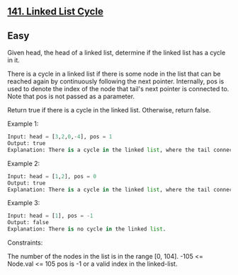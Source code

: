 ## [141. Linked List Cycle](https://leetcode.com/problems/linked-list-cycle/)
Easy
---
Given head, the head of a linked list, determine if the linked list has a cycle in it.

There is a cycle in a linked list if there is some node in the list that can be reached again by continuously following the next pointer. Internally, pos is used to denote the index of the node that tail's next pointer is connected to. Note that pos is not passed as a parameter.

Return true if there is a cycle in the linked list. Otherwise, return false.

 

Example 1:

```python
Input: head = [3,2,0,-4], pos = 1
Output: true
Explanation: There is a cycle in the linked list, where the tail connects to the 1st node (0-indexed).
```

Example 2:

```python
Input: head = [1,2], pos = 0
Output: true
Explanation: There is a cycle in the linked list, where the tail connects to the 0th node.
```

Example 3:

```python
Input: head = [1], pos = -1
Output: false
Explanation: There is no cycle in the linked list.
```

Constraints:

The number of the nodes in the list is in the range [0, 104].
-105 <= Node.val <= 105
pos is -1 or a valid index in the linked-list.
